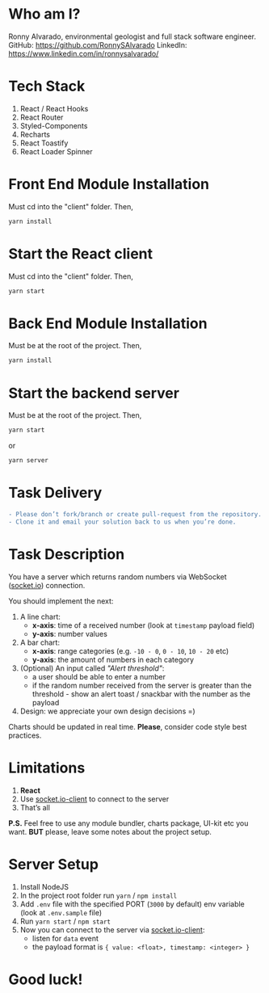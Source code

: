 # Who am I?

Ronny Alvarado, environmental geologist and full stack software engineer.
GitHub: https://github.com/RonnySAlvarado
LinkedIn: https://www.linkedin.com/in/ronnysalvarado/

# Tech Stack

1. React / React Hooks
2. React Router
3. Styled-Components
4. Recharts
5. React Toastify
6. React Loader Spinner

# Front End Module Installation

Must cd into the "client" folder. Then,

```diff
yarn install
```

# Start the React client

Must cd into the "client" folder. Then,

```diff
yarn start
```

# Back End Module Installation

Must be at the root of the project. Then,

```diff
yarn install
```

# Start the backend server

Must be at the root of the project. Then,

```diff
yarn start
```

or

```diff
yarn server
```

# Task Delivery

```diff
- Please don’t fork/branch or create pull-request from the repository.
- Clone it and email your solution back to us when you’re done.
```

# Task Description

You have a server which returns random numbers via WebSocket ([socket.io](https://socket.io)) connection.

You should implement the next:

1. A line chart:
   - **x-axis**: time of a received number (look at `timestamp` payload field)
   - **y-axis**: number values
2. A bar chart:
   - **x-axis**: range categories (e.g. `-10 - 0`, `0 - 10`, `10 - 20` etc)
   - **y-axis**: the amount of numbers in each category
3. (Optional) An input called _"Alert threshold"_:
   - a user should be able to enter a number
   - if the random number received from the server is greater than the threshold - show an alert toast / snackbar with the number as the payload
4. Design: we appreciate your own design decisions =)

Charts should be updated in real time. **Please**, consider code style best practices.

# Limitations

1. **React**
2. Use [socket.io-client](https://socket.io/docs/client-api) to connect to the server
3. That’s all

**P.S.** Feel free to use any module bundler, charts package, UI-kit etc you want. **BUT** please, leave some notes about the project setup.

# Server Setup

1. Install NodeJS
2. In the project root folder run `yarn` / `npm install`
3. Add `.env` file with the specified PORT (`3000` by default) env variable (look at `.env.sample` file)
4. Run `yarn start` / `npm start`
5. Now you can connect to the server via [socket.io-client](https://socket.io/docs/client-api):
   - listen for `data` event
   - the payload format is `{ value: <float>, timestamp: <integer> }`

# Good luck!
